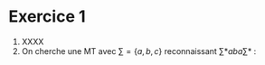 # Exercice 1

1. XXXX
2. On cherche une $\text{MT}$ avec $\sum=\{ a,b,c \}$ reconnaissant $\sum*aba\sum*$ :
   